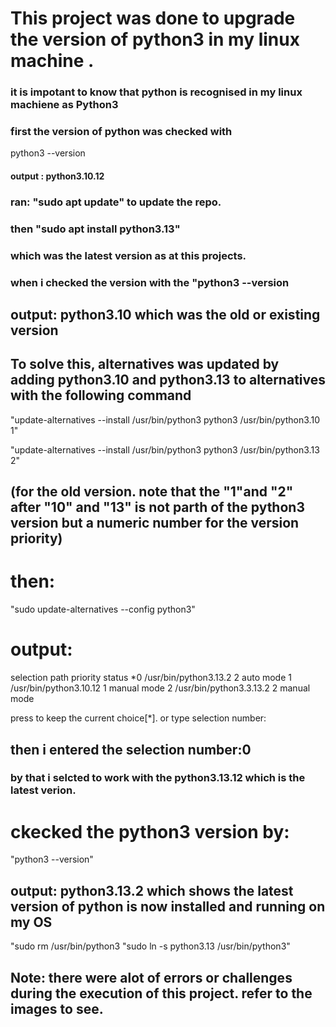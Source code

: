 # This project was done to upgrade the version of python3 in my linux machine .

### it is impotant to know that python is recognised in my linux machiene as Python3

### first the version of python was checked with 
python3 --version

#### output : python3.10.12

### ran: "sudo apt update" to update the repo.

### then "sudo apt install python3.13"
 ### which was the latest version as at this projects.

 ### when i checked the version with the "python3 --version

 ## output: python3.10  which was the old or existing version 

 ## To solve this, alternatives was updated by adding python3.10 and python3.13 to alternatives with the following command

 "update-alternatives --install /usr/bin/python3 python3 /usr/bin/python3.10 1" 

 "update-alternatives --install /usr/bin/python3 python3 /usr/bin/python3.13 2"
 ## (for the old version. note that the "1"and "2" after "10" and "13" is not parth of the python3 version but a numeric number for the version priority)

 # then:
 "sudo update-alternatives --config python3"

 # output: 

selection                path                       priority        status
*0              /usr/bin/python3.13.2          2                   auto mode
 1             /usr/bin/python3.10.12          1                   manual mode
 2            /usr/bin/python3.3.13.2          2                   manual mode

 press <enter> to keep the current choice[*]. or type selection number:

 ## then i entered the selection number:0
### by that i selcted to work with the python3.13.12 which is the latest verion.
# ckecked the python3 version by: 
"python3 --version"

## output: python3.13.2  which shows the latest version of python is now installed and running on my OS

"sudo rm /usr/bin/python3
"sudo ln -s python3.13 /usr/bin/python3" 

## Note: there were alot of errors or challenges during the execution of this project. refer to the images to see.